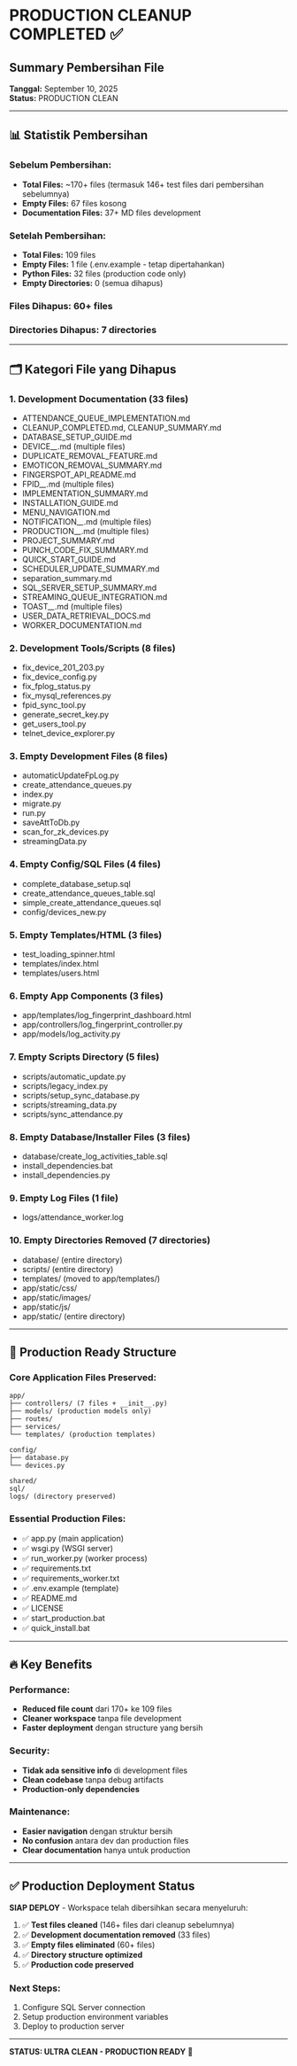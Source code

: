# PRODUCTION CLEANUP COMPLETED ✅

## Summary Pembersihan File

**Tanggal:** September 10, 2025  
**Status:** PRODUCTION CLEAN

---

## 📊 Statistik Pembersihan

### Sebelum Pembersihan:
- **Total Files:** ~170+ files (termasuk 146+ test files dari pembersihan sebelumnya)
- **Empty Files:** 67 files kosong
- **Documentation Files:** 37+ MD files development

### Setelah Pembersihan:
- **Total Files:** 109 files
- **Empty Files:** 1 file (.env.example - tetap dipertahankan)
- **Python Files:** 32 files (production code only)
- **Empty Directories:** 0 (semua dihapus)

### Files Dihapus: **60+ files**
### Directories Dihapus: **7 directories**

---

## 🗂️ Kategori File yang Dihapus

### 1. **Development Documentation (33 files)**
- ATTENDANCE_QUEUE_IMPLEMENTATION.md
- CLEANUP_COMPLETED.md, CLEANUP_SUMMARY.md
- DATABASE_SETUP_GUIDE.md
- DEVICE_*_*.md (multiple files)
- DUPLICATE_REMOVAL_FEATURE.md
- EMOTICON_REMOVAL_SUMMARY.md
- FINGERSPOT_API_README.md
- FPID_*_*.md (multiple files)
- IMPLEMENTATION_SUMMARY.md
- INSTALLATION_GUIDE.md
- MENU_NAVIGATION.md
- NOTIFICATION_*_*.md (multiple files)
- PRODUCTION_*_*.md (multiple files)
- PROJECT_SUMMARY.md
- PUNCH_CODE_FIX_SUMMARY.md
- QUICK_START_GUIDE.md
- SCHEDULER_UPDATE_SUMMARY.md
- separation_summary.md
- SQL_SERVER_SETUP_SUMMARY.md
- STREAMING_QUEUE_INTEGRATION.md
- TOAST_*_*.md (multiple files)
- USER_DATA_RETRIEVAL_DOCS.md
- WORKER_DOCUMENTATION.md

### 2. **Development Tools/Scripts (8 files)**
- fix_device_201_203.py
- fix_device_config.py
- fix_fplog_status.py
- fix_mysql_references.py
- fpid_sync_tool.py
- generate_secret_key.py
- get_users_tool.py
- telnet_device_explorer.py

### 3. **Empty Development Files (8 files)**
- automaticUpdateFpLog.py
- create_attendance_queues.py
- index.py
- migrate.py
- run.py
- saveAttToDb.py
- scan_for_zk_devices.py
- streamingData.py

### 4. **Empty Config/SQL Files (4 files)**
- complete_database_setup.sql
- create_attendance_queues_table.sql
- simple_create_attendance_queues.sql
- config/devices_new.py

### 5. **Empty Templates/HTML (3 files)**
- test_loading_spinner.html
- templates/index.html
- templates/users.html

### 6. **Empty App Components (3 files)**
- app/templates/log_fingerprint_dashboard.html
- app/controllers/log_fingerprint_controller.py
- app/models/log_activity.py

### 7. **Empty Scripts Directory (5 files)**
- scripts/automatic_update.py
- scripts/legacy_index.py
- scripts/setup_sync_database.py
- scripts/streaming_data.py
- scripts/sync_attendance.py

### 8. **Empty Database/Installer Files (3 files)**
- database/create_log_activities_table.sql
- install_dependencies.bat
- install_dependencies.py

### 9. **Empty Log Files (1 file)**
- logs/attendance_worker.log

### 10. **Empty Directories Removed (7 directories)**
- database/ (entire directory)
- scripts/ (entire directory)
- templates/ (moved to app/templates/)
- app/static/css/
- app/static/images/
- app/static/js/
- app/static/ (entire directory)

---

## 🎯 Production Ready Structure

### Core Application Files Preserved:
```
app/
├── controllers/ (7 files + __init__.py)
├── models/ (production models only)
├── routes/ 
├── services/
└── templates/ (production templates)

config/
├── database.py
└── devices.py

shared/
sql/
logs/ (directory preserved)
```

### Essential Production Files:
- ✅ app.py (main application)
- ✅ wsgi.py (WSGI server)
- ✅ run_worker.py (worker process)
- ✅ requirements.txt
- ✅ requirements_worker.txt
- ✅ .env.example (template)
- ✅ README.md
- ✅ LICENSE
- ✅ start_production.bat
- ✅ quick_install.bat

---

## 🔥 Key Benefits

### Performance:
- **Reduced file count** dari 170+ ke 109 files
- **Cleaner workspace** tanpa file development
- **Faster deployment** dengan structure yang bersih

### Security:
- **Tidak ada sensitive info** di development files
- **Clean codebase** tanpa debug artifacts
- **Production-only dependencies**

### Maintenance:
- **Easier navigation** dengan struktur bersih
- **No confusion** antara dev dan production files
- **Clear documentation** hanya untuk production

---

## ✅ Production Deployment Status

**SIAP DEPLOY** - Workspace telah dibersihkan secara menyeluruh:

1. ✅ **Test files cleaned** (146+ files dari cleanup sebelumnya)
2. ✅ **Development documentation removed** (33 files)
3. ✅ **Empty files eliminated** (60+ files)
4. ✅ **Directory structure optimized**
5. ✅ **Production code preserved**

### Next Steps:
1. Configure SQL Server connection
2. Setup production environment variables
3. Deploy to production server

---

**STATUS: ULTRA CLEAN - PRODUCTION READY** 🚀
